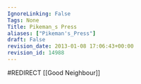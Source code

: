 ```yaml
---
IgnoreLinking: False
Tags: None
Title: Pikeman_s Press
aliases: ["Pikeman's_Press"]
draft: False
revision_date: 2013-01-08 17:06:43+00:00
revision_id: 14988
---
```


#REDIRECT [[Good Neighbour]]